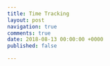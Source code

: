 ```yaml
---
title: Time Tracking
layout: post
navigation: true
comments: true
date: 2018-08-13 00:00:00 +0000
published: false

---
```

